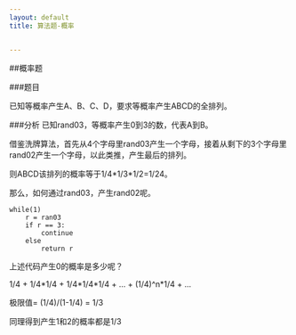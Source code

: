 ```yaml
---
layout: default
title: 算法题-概率


---
```


##概率题

###题目

已知等概率产生A、B、C、D，要求等概率产生ABCD的全排列。

###分析
已知rand03，等概率产生0到3的数，代表A到B。

借鉴洗牌算法，首先从4个字母里rand03产生一个字母，接着从剩下的3个字母里rand02产生一个字母，以此类推，产生最后的排列。

则ABCD该排列的概率等于1/4\*1/3\*1/2=1/24。

那么，如何通过rand03，产生rand02呢。

	while(1)
		r = ran03
		if r == 3:
			continue
		else
			return r

上述代码产生0的概率是多少呢？

1/4 + 1/4\*1/4 + 1/4\*1/4\*1/4 + ... + (1/4)^n\*1/4 + ...

极限值= (1/4)/(1-1/4) = 1/3

同理得到产生1和2的概率都是1/3

